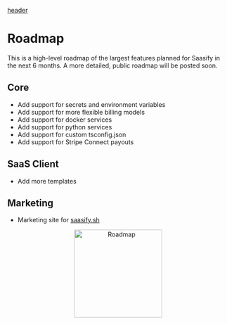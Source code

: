[header](_header.md ':include')

# Roadmap

This is a high-level roadmap of the largest features planned for Saasify in the next 6 months. A more detailed, public roadmap will be posted soon.

## Core

- Add support for secrets and environment variables
- Add support for more flexible billing models
- Add support for docker services
- Add support for python services
- Add support for custom tsconfig.json
- Add support for Stripe Connect payouts

## SaaS Client

- Add more templates

## Marketing

- Marketing site for [saasify.sh](https://saasify.sh)

<p align="center">
  <img src="/_media/undraw/scrum_board.svg" alt="Roadmap" width="200" />
</p>
